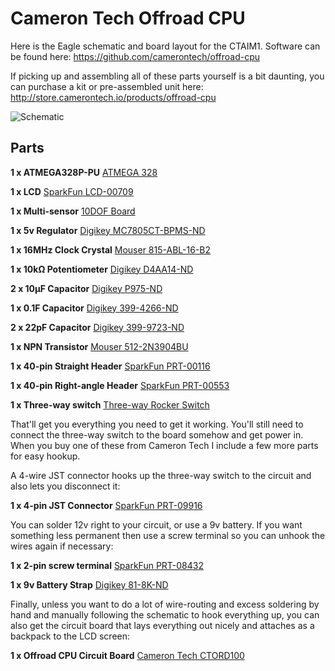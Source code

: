 # Cameron Tech Offroad CPU

Here is the Eagle schematic and board layout for the CTAIM1. Software can be found here: https://github.com/camerontech/offroad-cpu

If picking up and assembling all of these parts yourself is a bit daunting, you can purchase a kit or pre-assembled
unit here: http://store.camerontech.io/products/offroad-cpu

![Schematic](http://camerontech.github.io/offroad-cpu-hardware/images/schematic.png)

## Parts

**1 x ATMEGA328P-PU** [ATMEGA 328](http://amzn.to/2iHWBoK)

**1 x LCD** [SparkFun LCD-00709](https://www.sparkfun.com/products/709)

**1 x Multi-sensor** [10DOF Board](http://amzn.to/2yh2NuF)

**1 x 5v Regulator** [Digikey MC7805CT-BPMS-ND]( http://www.digikey.com/product-search/en?WT.z_header=search_go&lang=en&site=us&keywords=mc7805ct-bpms-nd&x=-1136&y=-51&formaction=on)

**1 x 16MHz Clock Crystal** [Mouser 815-ABL-16-B2](http://www.mouser.com/Search/ProductDetail.aspx?R=ABL-16.000MHZ-B2virtualkey52750000virtualkey815-ABL-16-B2)

**1 x 10kΩ Potentiometer** [Digikey D4AA14-ND](http://www.digikey.com/product-search/en?WT.z_header=search_go&lang=en&site=us&keywords=D4AA14-ND&x=-1136&y=-51&formaction=on)

**2 x 10µF Capacitor** [Digikey P975-ND](http://www.digikey.com/product-search/en/capacitors/aluminum-capacitors/131081?k=p975-ND)

**1 x 0.1F Capacitor** [Digikey 399-4266-ND](http://www.digikey.com/product-search/en?WT.z_header=search_go&lang=en&site=us&keywords=399-4266-ND&x=-1151&y=-51&formaction=on)

**2 x 22pF Capacitor** [Digikey 399-9723-ND](http://www.digikey.com/product-detail/en/C315C220K5G5TA/399-9723-ND/3726119)

**1 x NPN Transistor** [Mouser 512-2N3904BU](http://www.mouser.com/Search/ProductDetail.aspx?R=2N3904BUvirtualkey51210000virtualkey512-2N3904BU)

**1 x 40-pin Straight Header** [SparkFun PRT-00116](https://www.sparkfun.com/products/116)

**1 x 40-pin Right-angle Header** [SparkFun PRT-00553](https://www.sparkfun.com/products/553)

**1 x Three-way switch** [Three-way Rocker Switch](https://www.sparkfun.com/products/8184)

That'll get you everything you need to get it working. You'll still need to connect the three-way switch to the board
somehow and get power in. When you buy one of these from Cameron Tech I include a few more parts for easy hookup.

A 4-wire JST connector hooks up the three-way switch to the circuit and also lets you disconnect it:

**1 x 4-pin JST Connector** [SparkFun PRT-09916](https://www.sparkfun.com/products/9916)

You can solder 12v right to your circuit, or use a 9v battery. If you want something less permanent then use a screw
terminal so you can unhook the wires again if necessary:

**1 x 2-pin screw terminal** [SparkFun PRT-08432](https://www.sparkfun.com/products/8432)

**1 x 9v Battery Strap** [Digikey 81-8K-ND](http://www.digikey.com/product-detail/en/81-8/81-8K-ND/303954)

Finally, unless you want to do a lot of wire-routing and excess soldering by hand and manually following the 
schematic to hook everything up, you can also get the circuit board that lays everything out nicely and attaches 
as a backpack to the LCD screen:

**1 x Offroad CPU Circuit Board** [Cameron Tech CTORD100](https://oshpark.com/shared_projects/I7EZdFw5)
